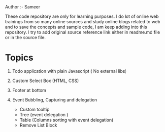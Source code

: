 ## 

Author :- Sameer

These code repository are only for learning purposes. I do lot of online web trainings from so many online sources and study online blogs related to web and to save the concepts and sample code, I am keep adding into this repository. I try to add original source reference link either in readme.md file or in the source file.

##

# Topics #

1. Todo application with plain Javascript ( No external libs)

2. Custom Select Box (HTML, CSS)

3. Footer at bottom 

4. Event Bubbling, Capturing and delegation 
    - Custom tooltip
    - Tree (event delegation )
    - Table (Columns sorting with event delegation)
    - Remove List Block 